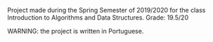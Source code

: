 Project made during the Spring Semester of 2019/2020 for the class Introduction to Algorithms and Data Structures.
Grade: 19.5/20

WARNING: the project is written in Portuguese.
